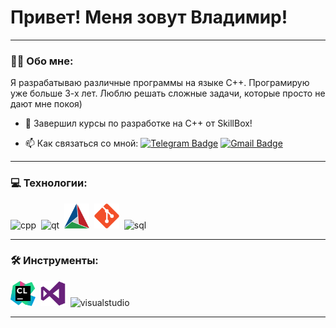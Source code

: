 
# Привет! Меня зовут Владимир!

---

### :man_technologist: Обо мне:

Я разрабатываю различные программы на языке С++. Програмирую уже больше 3-х лет. Люблю решать сложные задачи, которые просто не дают мне покоя)

- :seedling: Завершил курсы по разработке на С++ от SkillBox!


- :mailbox: Как связаться со мной: [![Telegram Badge](https://img.shields.io/badge/-vladymyrdymov-blue?style=flat&logo=Telegram&logoColor=white)](https://t.me/VladymyrDymov) [![Gmail Badge](https://img.shields.io/badge/-Gmail-red?style=flat&logo=Gmail&logoColor=white)](mailto:lebed19732212@gmail.com)



---

### 💻 Технологии:

<div>
  <img src="https://raw.githubusercontent.com/danielcranney/readme-generator/main/public/icons/skills/cplusplus-colored.svg" title="cpp" alt="cpp" width="40" height="40"/>&nbsp
  <img src="https://upload.wikimedia.org/wikipedia/commons/0/0b/Qt_logo_2016.svg" title="qt" alt="qt" width="40" height="40"/>&nbsp
  <img src="https://github.com/devicons/devicon/blob/master/icons/cmake/cmake-original.svg" title="cmake" alt="cmake" width="40" height="40"/>&nbsp
  <img src="https://github.com/devicons/devicon/blob/master/icons/git/git-original.svg" title="git" alt="git" width="40" height="40"/>&nbsp   
  <img src="https://raw.githubusercontent.com/danielcranney/readme-generator/main/public/icons/skills/mysql-colored.svg" title="sql" alt="sql" width="40" height="40"/>&nbsp
</div>

---

### 🛠 Инструменты:

<div>
  <img src="https://github.com/JetBrains/logos/blob/master/web/clion/clion.svg" title="visualstudio" alt="visualstudio" width="40" height="40"/>&nbsp;
  <img src="https://github.com/devicons/devicon/blob/master/icons/visualstudio/visualstudio-plain.svg" title="visualstudio" alt="visualstudio" width="40" height="40"/>&nbsp;
  <img src="https://github.com/devicons/devicon/blob/master/icons/visualstudiocod/visualstudiocod.svg" title="visualstudio" alt="visualstudio" width="40" height="40"/>&nbsp;
</div>

---

<!-- ### 💻 Пройденные курсы:

| Курсы                                                           | Дата              |
| ----------------------------------------------------------------| :---------------: |
| netology.ru/Старт в программировании                            | 02/2022 - 03/2022 |
| stepik.org/Основы программирования на C. Задачи.                | 02/2022 - 03/2022 |
| netology.ru/Основы верстки сайта                                | 02/2022 - 03/2022 |
| netology.ru/Первые шаги в JavaScript: создаём сайт и приложение | 02/2022 - 03/2022 |
| stepik.org/Веб-разработка для начинающих: HTML и CSS            | 02/2022 - 03/2022 |
| stepik.org/JavaScript для начинающих                            | 01/2023 - 01/2023 |
| stepik.org/Web-технологии: начальный уровень                    | 01/2023 - 01/2023 |
| practicum.yandex/Факультет Веб разработки                       | 05/2022 - xx/2023 |

--- -->

<!--### 💻 Codewars:

![codewars](https://www.codewars.com/users/VovaDym/badges/large)

### ⚙️ GitHub статистика:

<table>
  <tr>
    <td>
      <img align="left" src="http://github-readme-streak-stats.herokuapp.com?user=FilimonovAlexey&theme=dark&background=000000" alt="webDev's Github stats" />
    </td>
    <td>
      <img height="195px" align="right" alt="webDev's Github Languages" src="https://github-readme-stats-sigma-five.vercel.app/api/top-langs/?username=FilimonovAlexey&layout=compact&theme=vision-friendly-dark" />
    </td>
  </tr>
</table>

![Visitor Badge](https://visitor-badge.laobi.icu/badge?page_id=vladymyrdymov)
--- -->
